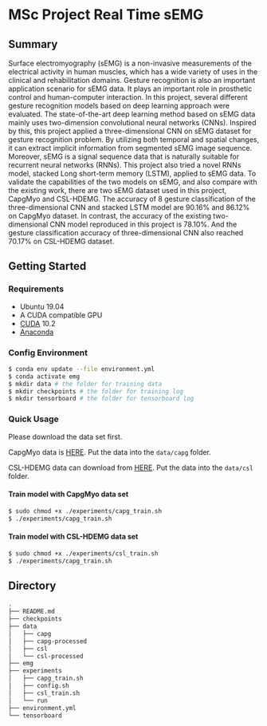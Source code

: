 # MSc Project Real Time sEMG

## Summary

Surface electromyography (sEMG) is a non-invasive measurements of the electrical activity in human muscles, which has a wide variety of uses in the clinical and rehabilitation domains. Gesture recognition is also an important application scenario for sEMG data. It plays an important role in prosthetic control and human-computer interaction. In this project, several different gesture recognition models based on deep learning approach were evaluated. The state-of-the-art deep learning method based on sEMG data mainly uses two-dimension convolutional neural networks (CNNs). Inspired by this, this project applied a three-dimensional CNN on sEMG dataset for gesture recognition problem. By utilizing both temporal and spatial changes, it can extract implicit information from segmented sEMG image sequence. Moreover, sEMG is a signal sequence data that is naturally suitable for recurrent neural networks (RNNs). This project also tried a novel RNNs model, stacked Long short-term memory (LSTM), applied to sEMG data. To validate the capabilities of the two models on sEMG, and also compare with the existing work, there are two sEMG dataset used in this project, CapgMyo and CSL-HDEMG. The accuracy of 8 gesture classification of the three-dimensional CNN and stacked LSTM model are 90.16% and 86.12% on CapgMyo dataset. In contrast, the accuracy of the existing two-dimensional CNN model reproduced in this project is 78.10%. And the gesture classification accuracy of three-dimensional CNN also reached 70.17% on CSL-HDEMG dataset.

## Getting Started

### Requirements

* Ubuntu 19.04
* A CUDA compatible GPU
* [CUDA](https://developer.nvidia.com/cuda-downloads) 10.2 
* [Anaconda](https://www.anaconda.com/)

### Config Environment

```bash
$ conda env update --file environment.yml
$ conda activate emg
$ mkdir data # the folder for training data
$ mkdir checkpoints # the folder for training log
$ mkdir tensorboard # the folder for tensorboard log
```

### Quick Usage

Please download the data set first. 

CapgMyo data is [HERE](https://drive.google.com/open?id=1aEy2_5O4j7J7ls26EWdj95PGWBwr2hzK). Put the data into the ```data/capg``` folder.

CSL-HDEMG data can download from [HERE](https://www.uni-bremen.de/en/csl/research/motion-recognition.html). Put the data into the ```data/csl``` folder.

#### Train model with CapgMyo data set

```bash
$ sudo chmod +x ./experiments/capg_train.sh
$ ./experiments/capg_train.sh
```

#### Train model with CSL-HDEMG data set

```bash
$ sudo chmod +x ./experiments/csl_train.sh
$ ./experiments/capg_train.sh
```

## Directory

```bash
.
├── README.md
├── checkpoints
├── data
│   ├── capg
│   ├── capg-processed
│   ├── csl
│   └── csl-processed
├── emg
├── experiments
│   ├── capg_train.sh
│   ├── config.sh
│   ├── csl_train.sh
│   └── run
├── environment.yml
└── tensorboard
```

